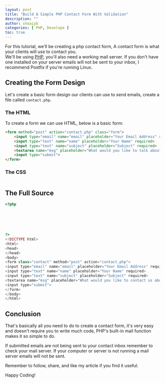 ```yaml
---
layout: post
title: "Build A Simple PHP Contact Form With Validation"
description: ""
author: shoaiyb
categories: [ PHP, Develope ]
toc: true
---
```







For this tutorial, we'll be creating a php contact form, A contact form is what your clients will use to contact you.       
We'll be using [PHP](/categories/#php), you'll also need a working mail server. If you don't have one installed on your server emails will not be sent to your inbox, I recommend Postfix if you're running Linux.



## Creating the Form Design
Let's create a basic form design our clients can use to send emails, create a file called `contact.php`.

### The HTML
To create a form we can use HTML, below is a basic form:

```html
<form method="post" action="contact.php" class="form">
	<input type="email" name="email" placeholder="Your Email Address" required>
	<input type="text" name="name" placeholder="Your Name" required>
	<input type="text" name="subject" placeholder="Subject" required>
	<textarea name="msg" placeholder="What would you like to talk about?" required></textarea>
	<input type="submit">
</form>
```



### The CSS

```css

```


## The Full Source

```php
<?php






?>
<!DICTYPE html>
<html>
<head>
</head>
<body>
<form class="contact" method="post" action="contact.php">
<input type="email" name="email" placeholder="Your Email Address" required>
<input type="text" name="name" placeholder="Your Name" required>
<input type="text" name="subject" placeholder="Subject" required>
<textarea name="msg" placeholder="What would you like to contact us about?" required></textarea>
<input type="submit">
</form>
</body>
</html>
```



## Conclusion
That's basically all you need to do to create a contact form, it's very easy and doesn't require you to write much code, PHP's built-in mail function makes it so simple to do.

If submitted emails are not being sent to your contact inbox remember to check your mail server. If your computer or server is not running a mail server emails will not be sent.

Remember to follow, share, and like my article if you find it useful.

Happy Coding!
